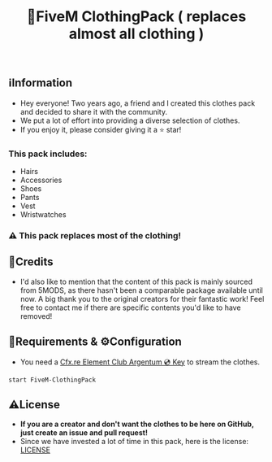 <h1 align="center">👕FiveM ClothingPack ( replaces almost all clothing )</h1>
<p align="center">
    <img alt="" src="https://img.shields.io/github/stars/Zerofour04/FiveM-ClothingPack.svg?style=flat">
    <img alt="" src="https://madewithlove.now.sh/de?heart=true&colorB=%23ec2237&template=for-the-badge">
    <img alt="" src="https://img.shields.io/github/followers/Zerofour04.svg?style=for-the-badge&label=Follow&maxAge=2592000">
</p>

## ℹ️Information
- Hey everyone! Two years ago, a friend and I created this clothes pack and decided to share it with the community.
- We put a lot of effort into providing a diverse selection of clothes.
- If you enjoy it, please consider giving it a ⭐️ star!
  
### This pack includes:
- Hairs
- Accessories
- Shoes
- Pants
- Vest
- Wristwatches
 ### ⚠️ This pack replaces most of the clothing!

 ## 💌Credits
- I'd also like to mention that the content of this pack is mainly sourced from 5MODS, as there hasn't been a comparable package available until now. A big thank you to the original creators for their fantastic work! Feel free to contact me if there are specific contents you'd like to have removed!


## 🧱Requirements & ⚙️Configuration
- You need a [Cfx.re Element Club Argentum 💿 Key](https://www.patreon.com/fivem) to stream the clothes.
```
start FiveM-ClothingPack
```




## ⚠️License
- **If you are a creator and don't want the clothes to be here on GitHub, just create an issue and pull request!**
- Since we have invested a lot of time in this pack, here is the license: [LICENSE](LICENSE)
